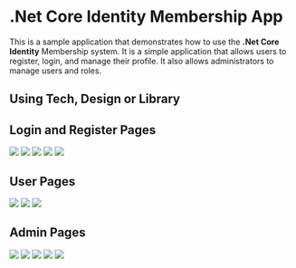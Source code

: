  # .Net Core Identity Membership App

This is a sample application that demonstrates how to use the <b> .Net Core Identity</b> Membership system. It is a simple application that allows users to register, login, and manage their profile. It also allows administrators to manage users and roles.

## Using Tech, Design or Library




## Login and Register Pages

<img src="./docs/reg-1.png">
<img src="./docs/reg-2.png">
<img src="./docs/reg-3.png">
<img src="./docs/log-1.png">
<img src="./docs/log-2.png">

## User Pages
<img src="./docs/userindex.png">
<img src="./docs/edit.png">
<img src="./docs/changepass.png">


## Admin Pages
<img src="./docs/memberlist.png">
<img src="./docs/rolata.png">
<img src="./docs/rolindex.png">
<img src="./docs/rolekle.png">
<img src="./docs/rolupdate.png">
